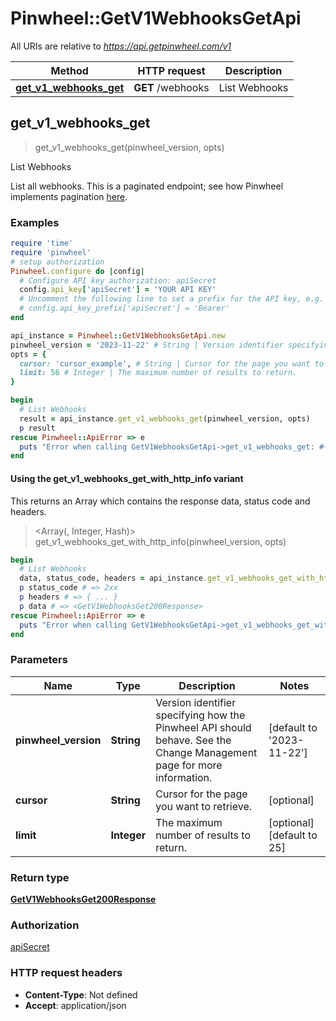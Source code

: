 # Pinwheel::GetV1WebhooksGetApi

All URIs are relative to *https://api.getpinwheel.com/v1*

| Method | HTTP request | Description |
| ------ | ------------ | ----------- |
| [**get_v1_webhooks_get**](GetV1WebhooksGetApi.md#get_v1_webhooks_get) | **GET** /webhooks | List Webhooks |


## get_v1_webhooks_get

> <GetV1WebhooksGet200Response> get_v1_webhooks_get(pinwheel_version, opts)

List Webhooks

List all webhooks. This is a paginated endpoint; see how Pinwheel implements pagination <a href='https://docs.pinwheelapi.com/docs/pagination-1' target='_blank'>here</a>.

### Examples

```ruby
require 'time'
require 'pinwheel'
# setup authorization
Pinwheel.configure do |config|
  # Configure API key authorization: apiSecret
  config.api_key['apiSecret'] = 'YOUR API KEY'
  # Uncomment the following line to set a prefix for the API key, e.g. 'Bearer' (defaults to nil)
  # config.api_key_prefix['apiSecret'] = 'Bearer'
end

api_instance = Pinwheel::GetV1WebhooksGetApi.new
pinwheel_version = '2023-11-22' # String | Version identifier specifying how the Pinwheel API should behave. See the Change Management page for more information.
opts = {
  cursor: 'cursor_example', # String | Cursor for the page you want to retrieve.
  limit: 56 # Integer | The maximum number of results to return.
}

begin
  # List Webhooks
  result = api_instance.get_v1_webhooks_get(pinwheel_version, opts)
  p result
rescue Pinwheel::ApiError => e
  puts "Error when calling GetV1WebhooksGetApi->get_v1_webhooks_get: #{e}"
end
```

#### Using the get_v1_webhooks_get_with_http_info variant

This returns an Array which contains the response data, status code and headers.

> <Array(<GetV1WebhooksGet200Response>, Integer, Hash)> get_v1_webhooks_get_with_http_info(pinwheel_version, opts)

```ruby
begin
  # List Webhooks
  data, status_code, headers = api_instance.get_v1_webhooks_get_with_http_info(pinwheel_version, opts)
  p status_code # => 2xx
  p headers # => { ... }
  p data # => <GetV1WebhooksGet200Response>
rescue Pinwheel::ApiError => e
  puts "Error when calling GetV1WebhooksGetApi->get_v1_webhooks_get_with_http_info: #{e}"
end
```

### Parameters

| Name | Type | Description | Notes |
| ---- | ---- | ----------- | ----- |
| **pinwheel_version** | **String** | Version identifier specifying how the Pinwheel API should behave. See the Change Management page for more information. | [default to &#39;2023-11-22&#39;] |
| **cursor** | **String** | Cursor for the page you want to retrieve. | [optional] |
| **limit** | **Integer** | The maximum number of results to return. | [optional][default to 25] |

### Return type

[**GetV1WebhooksGet200Response**](GetV1WebhooksGet200Response.md)

### Authorization

[apiSecret](../README.md#apiSecret)

### HTTP request headers

- **Content-Type**: Not defined
- **Accept**: application/json

